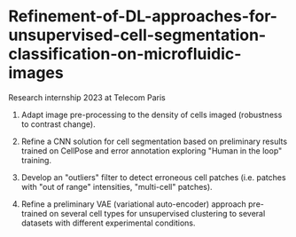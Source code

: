 # Refinement-of-DL-approaches-for-unsupervised-cell-segmentation-classification-on-microfluidic-images
Research internship 2023 at Telecom Paris



1. Adapt image pre-processing to the density of cells imaged (robustness to contrast change).

2. Refine a CNN solution for cell segmentation based on preliminary results trained on CellPose and error annotation exploring "Human in the loop" training.

3. Develop an "outliers" filter to detect erroneous cell patches (i.e. patches with "out of range" intensities, "multi-cell" patches).

4. Refine a preliminary VAE (variational auto-encoder) approach pre-trained on several cell types for unsupervised clustering to several datasets with different experimental conditions.
